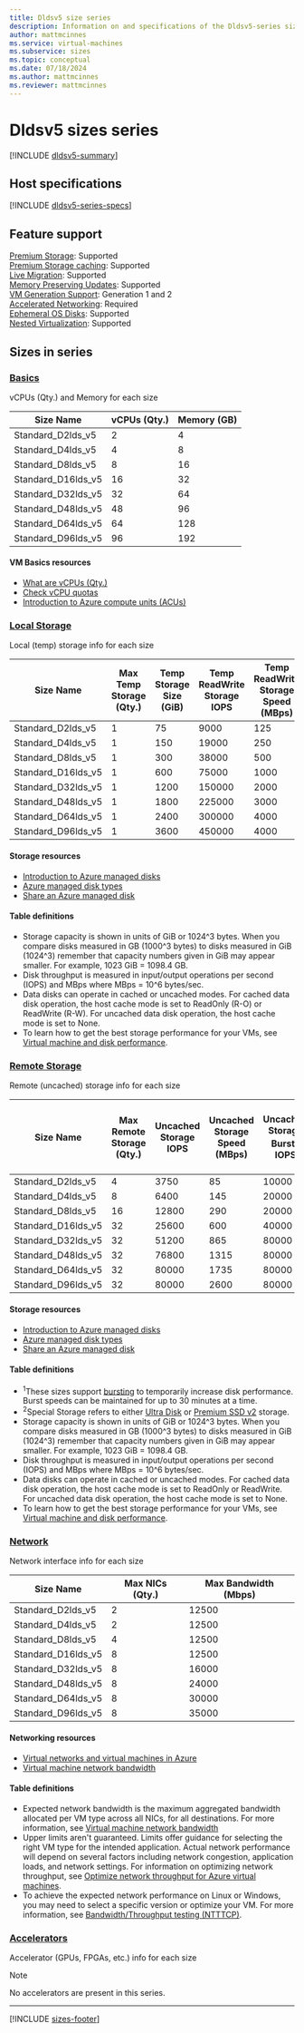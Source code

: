 ```yaml
---
title: Dldsv5 size series
description: Information on and specifications of the Dldsv5-series sizes
author: mattmcinnes
ms.service: virtual-machines
ms.subservice: sizes
ms.topic: conceptual
ms.date: 07/18/2024
ms.author: mattmcinnes
ms.reviewer: mattmcinnes
---
```


# Dldsv5 sizes series

[!INCLUDE [dldsv5-summary](./includes/dldsv5-summary.md)]

## Host specifications
[!INCLUDE [dldsv5-series-specs](./includes/dldsv5-series-specs.md)]

## Feature support
[Premium Storage](premium-storage-performance.md): Supported<br>
[Premium Storage caching](premium-storage-performance.md): Supported<br>
[Live Migration](maintenance-and-updates.md): Supported<br>
[Memory Preserving Updates](maintenance-and-updates.md): Supported<br>
[VM Generation Support](generation-2.md): Generation 1 and 2<br>
[Accelerated Networking](../virtual-network/create-vm-accelerated-networking-cli.md): Required <br>
[Ephemeral OS Disks](ephemeral-os-disks.md): Supported <br>
[Nested Virtualization](/virtualization/hyper-v-on-windows/user-guide/nested-virtualization): Supported <br>

## Sizes in series

### [Basics](#tab/sizebasic)

vCPUs (Qty.) and Memory for each size

| Size Name | vCPUs (Qty.) | Memory (GB) |
| --- | --- | --- |
| Standard_D2lds_v5 | 2 | 4 |
| Standard_D4lds_v5 | 4 | 8 |
| Standard_D8lds_v5 | 8 | 16 |
| Standard_D16lds_v5 | 16 | 32 |
| Standard_D32lds_v5 | 32 | 64 |
| Standard_D48lds_v5 | 48 | 96 |
| Standard_D64lds_v5 | 64 | 128 |
| Standard_D96lds_v5 | 96 | 192 |

#### VM Basics resources
- [What are vCPUs (Qty.)](https://learn.microsoft.com/azure/virtual-machines/managed-disks-overview)
- [Check vCPU quotas](https://learn.microsoft.com/azure/virtual-machines/quotas)
- [Introduction to Azure compute units (ACUs)](https://learn.microsoft.com/azure/virtual-machines/acu)

### [Local Storage](#tab/sizestoragelocal)

Local (temp) storage info for each size

| Size Name | Max Temp Storage (Qty.) | Temp Storage Size (GiB) | Temp ReadWrite Storage IOPS | Temp ReadWrite Storage Speed (MBps) | Temp ReadOnly Storage IOPS | Temp ReadOnly Storage Speed (MBps) |
| --- | --- | --- | --- | --- | --- | --- |
| Standard_D2lds_v5 | 1 | 75 | 9000 | 125 |  |  |
| Standard_D4lds_v5 | 1 | 150 | 19000 | 250 |  |  |
| Standard_D8lds_v5 | 1 | 300 | 38000 | 500 |  |  |
| Standard_D16lds_v5 | 1 | 600 | 75000 | 1000 |  |  |
| Standard_D32lds_v5 | 1 | 1200 | 150000 | 2000 |  |  |
| Standard_D48lds_v5 | 1 | 1800 | 225000 | 3000 |  |  |
| Standard_D64lds_v5 | 1 | 2400 | 300000 | 4000 |  |  |
| Standard_D96lds_v5 | 1 | 3600 | 450000 | 4000 |  |  |

#### Storage resources
- [Introduction to Azure managed disks](../../../virtual-machines/managed-disks-overview.md)
- [Azure managed disk types](../../../virtual-machines/disks-types.md)
- [Share an Azure managed disk](../../../virtual-machines/disks-shared.md)

#### Table definitions
- Storage capacity is shown in units of GiB or 1024^3 bytes. When you compare disks measured in GB (1000^3 bytes) to disks measured in GiB (1024^3) remember that capacity numbers given in GiB may appear smaller. For example, 1023 GiB = 1098.4 GB.
- Disk throughput is measured in input/output operations per second (IOPS) and MBps where MBps = 10^6 bytes/sec.
- Data disks can operate in cached or uncached modes. For cached data disk operation, the host cache mode is set to ReadOnly (R-O) or ReadWrite (R-W). For uncached data disk operation, the host cache mode is set to None.
- To learn how to get the best storage performance for your VMs, see [Virtual machine and disk performance](../../../virtual-machines/disks-performance.md).

### [Remote Storage](#tab/sizestorageremote)

Remote (uncached) storage info for each size

| Size Name | Max Remote Storage (Qty.) | Uncached Storage IOPS | Uncached Storage Speed (MBps) | Uncached Storage Burst<sup>1</sup> IOPS | Uncached Storage Burst<sup>1</sup> Speed (MBps) | Uncached Special<sup>2</sup> Storage IOPS | Uncached Special<sup>2</sup> Storage Speed (MBps) | Uncached Burst<sup>1</sup> Special2 Storage IOPS | Uncached Burst<sup>1</sup> Special Storage Speed (MBps) |
| --- | --- | --- | --- | --- | --- | --- | --- | --- | --- |
| Standard_D2lds_v5 | 4 | 3750 | 85 | 10000 | 1200 |  |  |  |  |
| Standard_D4lds_v5 | 8 | 6400 | 145 | 20000 | 1200 |  |  |  |  |
| Standard_D8lds_v5 | 16 | 12800 | 290 | 20000 | 1200 |  |  |  |  |
| Standard_D16lds_v5 | 32 | 25600 | 600 | 40000 | 1200 |  |  |  |  |
| Standard_D32lds_v5 | 32 | 51200 | 865 | 80000 | 2000 |  |  |  |  |
| Standard_D48lds_v5 | 32 | 76800 | 1315 | 80000 | 3000 |  |  |  |  |
| Standard_D64lds_v5 | 32 | 80000 | 1735 | 80000 | 3000 |  |  |  |  |
| Standard_D96lds_v5 | 32 | 80000 | 2600 | 80000 | 4000 |  |  |  |  |

#### Storage resources
- [Introduction to Azure managed disks](https://learn.microsoft.com/en-us/azure/virtual-machines/managed-disks-overview)
- [Azure managed disk types](https://learn.microsoft.com/en-us/azure/virtual-machines/disks-types)
- [Share an Azure managed disk](https://learn.microsoft.com/en-us/azure/virtual-machines/disks-shared)

#### Table definitions
- <sup>1</sup>These sizes support [bursting](../../disk-bursting.md) to temporarily increase disk performance. Burst speeds can be maintained for up to 30 minutes at a time.
- <sup>2</sup>Special Storage refers to either [Ultra Disk](../../../virtual-machines/disks-enable-ultra-ssd.md) or [Premium SSD v2](../../../virtual-machines/disks-deploy-premium-v2.md) storage.
- Storage capacity is shown in units of GiB or 1024^3 bytes. When you compare disks measured in GB (1000^3 bytes) to disks measured in GiB (1024^3) remember that capacity numbers given in GiB may appear smaller. For example, 1023 GiB = 1098.4 GB.
- Disk throughput is measured in input/output operations per second (IOPS) and MBps where MBps = 10^6 bytes/sec.
- Data disks can operate in cached or uncached modes. For cached data disk operation, the host cache mode is set to ReadOnly or ReadWrite. For uncached data disk operation, the host cache mode is set to None.
- To learn how to get the best storage performance for your VMs, see [Virtual machine and disk performance](../../../virtual-machines/disks-performance.md).


### [Network](#tab/sizenetwork)

Network interface info for each size

| Size Name | Max NICs (Qty.) | Max Bandwidth (Mbps) |
| --- | --- | --- |
| Standard_D2lds_v5 | 2 | 12500 |
| Standard_D4lds_v5 | 2 | 12500 |
| Standard_D8lds_v5 | 4 | 12500 |
| Standard_D16lds_v5 | 8 | 12500 |
| Standard_D32lds_v5 | 8 | 16000 |
| Standard_D48lds_v5 | 8 | 24000 |
| Standard_D64lds_v5 | 8 | 30000 |
| Standard_D96lds_v5 | 8 | 35000 |

#### Networking resources
- [Virtual networks and virtual machines in Azure](https://learn.microsoft.com/azure/virtual-network/network-overview)
- [Virtual machine network bandwidth](https://learn.microsoft.com/azure/virtual-network/virtual-machine-network-throughput)

#### Table definitions
- Expected network bandwidth is the maximum aggregated bandwidth allocated per VM type across all NICs, for all destinations. For more information, see [Virtual machine network bandwidth](https://learn.microsoft.com/azure/virtual-network/virtual-machine-network-throughput)
- Upper limits aren't guaranteed. Limits offer guidance for selecting the right VM type for the intended application. Actual network performance will depend on several factors including network congestion, application loads, and network settings. For information on optimizing network throughput, see [Optimize network throughput for Azure virtual machines](https://learn.microsoft.com/azure/virtual-network/virtual-network-optimize-network-bandwidth). 
-  To achieve the expected network performance on Linux or Windows, you may need to select a specific version or optimize your VM. For more information, see [Bandwidth/Throughput testing (NTTTCP)](https://learn.microsoft.com/azure/virtual-network/virtual-network-bandwidth-testing).

### [Accelerators](#tab/sizeaccelerators)

Accelerator (GPUs, FPGAs, etc.) info for each size

> [!NOTE]
> No accelerators are present in this series.

---

[!INCLUDE [sizes-footer](../includes/sizes-footer.md)]
